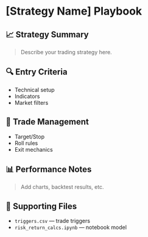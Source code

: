# [Strategy Name] Playbook

## 📈 Strategy Summary

> Describe your trading strategy here.

## 🔍 Entry Criteria

- Technical setup
- Indicators
- Market filters

## 💼 Trade Management

- Target/Stop
- Roll rules
- Exit mechanics

## 📊 Performance Notes

> Add charts, backtest results, etc.

## 📎 Supporting Files

- `triggers.csv` — trade triggers
- `risk_return_calcs.ipynb` — notebook model
